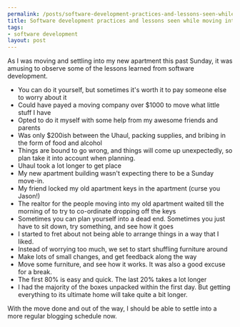 ```yaml
--- 
permalink: /posts/software-development-practices-and-lessons-seen-while-moving-into-a-new-apartment
title: Software development practices and lessons seen while moving into a new apartment
tags: 
- software development
layout: post
---
```

As I was moving and settling into my new apartment this past Sunday, it was amusing to observe some of the lessons learned from software development.

 * You can do it yourself, but sometimes it's worth it to pay someone else to worry about it
  * Could have payed a moving company over $1000 to move what little stuff I have
  * Opted to do it myself with some help from my awesome friends and parents
  * Was only $200ish between the Uhaul, packing supplies, and bribing in the form of food and alcohol
 * Things are bound to go wrong, and things will come up unexpectedly, so plan take it into account when planning.
  * Uhaul took a lot longer to get place
  * My new apartment building wasn't expecting there to be a Sunday move-in.
  * My friend locked my old apartment keys in the apartment (curse you Jason!)
  * The realtor for the people moving into my old apartment waited till the morning of to try to co-ordinate dropping off the keys
 * Sometimes you can plan yourself into a dead end. Sometimes you just have to sit down, try something, and see how it goes
  * I started to fret about not being able to arrange things in a way that I liked.
  * Instead of worrying too much, we set to start shuffling furniture around
 * Make lots of small changes, and get feedback along the way
  * Move some furniture, and see how it works. It was also a good excuse for a break. 
 * The first 80% is easy and quick. The last 20% takes a lot longer
  * I had the majority of the boxes unpacked within the first day. But getting everything to its ultimate home will take quite a bit longer.
  
With the move done and out of the way, I should be able to settle into a more regular blogging schedule now.